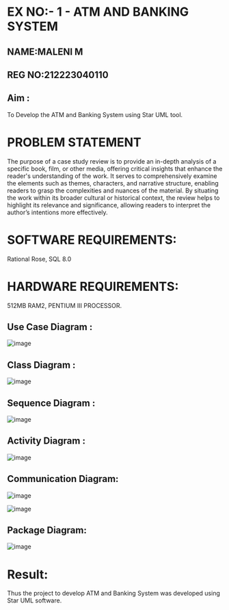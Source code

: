 # EX NO:- 1 - ATM AND BANKING SYSTEM
## NAME:MALENI M
## REG NO:212223040110
## Aim :
To Develop the ATM and Banking System using Star UML tool.
# PROBLEM STATEMENT
The purpose of a case study review is to provide an in-depth analysis of a specific book, film, or other media, offering critical insights that enhance the reader's understanding of the work. It serves to comprehensively examine the elements such as themes, characters, and narrative structure, enabling readers to grasp the complexities and nuances of the material. By situating the work within its broader cultural or historical context, the review helps to highlight its relevance and significance, allowing readers to interpret the author’s intentions more effectively. 
 
# SOFTWARE REQUIREMENTS:
Rational Rose,
SQL 8.0
# HARDWARE REQUIREMENTS:
512MB RAM2, PENTIUM III PROCESSOR.

## Use Case Diagram :
![image](https://github.com/user-attachments/assets/06643a94-59ed-4143-b597-3850e8d95687)


## Class Diagram :
![image](https://github.com/user-attachments/assets/92876d68-b6d3-4f07-86c7-ce5c072ac3db)


## Sequence Diagram : 

![image](https://github.com/user-attachments/assets/1e65ba7d-662b-4475-ab6b-ebb844497842)

## Activity Diagram :
![image](https://github.com/user-attachments/assets/9470b043-f81a-4be5-80ec-b692fa2d7b80)

## Communication Diagram:
![image](https://github.com/user-attachments/assets/ede551a7-1670-410c-8ac6-5c54b4800dbb)

![image](https://github.com/user-attachments/assets/e06c3f70-2089-471b-988a-231e42a4bac4)

## Package Diagram:
![image](https://github.com/user-attachments/assets/d87e07bb-4210-4a20-a6b9-1979c87e0bd2)

# Result:
 
Thus the project to develop ATM and Banking System was developed using Star UML software.
